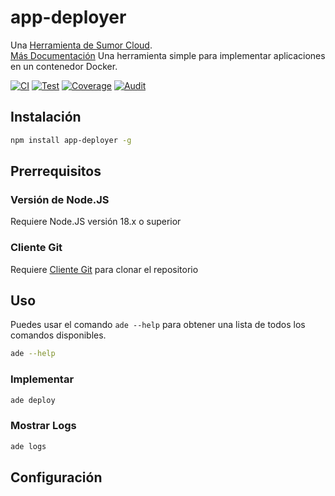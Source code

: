 # app-deployer

Una [Herramienta de Sumor Cloud](https://sumor.cloud).  
[Más Documentación](https://sumor.cloud/app-deployer)
Una herramienta simple para implementar aplicaciones en un contenedor Docker.

[![CI](https://github.com/sumor-cloud/app-deployer/actions/workflows/ci.yml/badge.svg)](https://github.com/sumor-cloud/app-deployer/actions/workflows/ci.yml)
[![Test](https://github.com/sumor-cloud/app-deployer/actions/workflows/ut.yml/badge.svg)](https://github.com/sumor-cloud/app-deployer/actions/workflows/ut.yml)
[![Coverage](https://github.com/sumor-cloud/app-deployer/actions/workflows/coverage.yml/badge.svg)](https://github.com/sumor-cloud/app-deployer/actions/workflows/coverage.yml)
[![Audit](https://github.com/sumor-cloud/app-deployer/actions/workflows/audit.yml/badge.svg)](https://github.com/sumor-cloud/app-deployer/actions/workflows/audit.yml)

## Instalación

```bash
npm install app-deployer -g
```

## Prerrequisitos

### Versión de Node.JS

Requiere Node.JS versión 18.x o superior

### Cliente Git

Requiere [Cliente Git](https://git-scm.com/) para clonar el repositorio

## Uso

Puedes usar el comando `ade --help` para obtener una lista de todos los comandos disponibles.

```bash
ade --help
```

### Implementar

```bash
ade deploy
```

### Mostrar Logs

```bash
ade logs
```

## Configuración